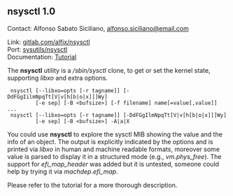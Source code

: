 ## nsysctl 1.0 ##

Contact: Alfonso Sabato Siciliano, <alfonso.siciliano@email.com>  

Link:	 [gitlab.com/alfix/nsysctl](https://gitlab.com/alfix/nsysctl)  
Port:	 [sysutils/nsysctl](https://www.freshports.org/sysutils/nsysctl/)  
Documentation:	 [Tutorial](https://alfix.gitlab.io/bsd/2019/02/19/nsysctl-tutorial.html)  

The **nsysctl** utility is a _/sbin/sysctl_ clone, to get or set the kernel 
state, supporting _libxo_ and extra options.

```
 nsysctl [--libxo=opts [-r tagname]] [-DdFGgIilmNpqTt[V|v[h[b|o|x]]]Wy]
         [-e sep] [-B <bufsize>] [-f filename] name[=value[,value]] ...
 nsysctl [--libxo=opts [-r tagname]] [-DdFGgIlmNpqTt[V|v[h[b|o|x]]]Wy]
         [-e sep] [-B <bufsize>] -A|a|X
```

You could use **nsysctl** to explore the sysctl MIB showing the value and the 
info of an object. The output is explicitly indicated by the options and is 
printed via _libxo_ in human and machine readable formats, moreover some value 
is parsed to display it in a structured mode (e.g., _vm.phys\_free_). 
The support for _efi\_map\_header_ was added but it is untested, someone could 
help by trying it via _machdep.efi\_map_.

Please refer to the tutorial for a more thorough description.
